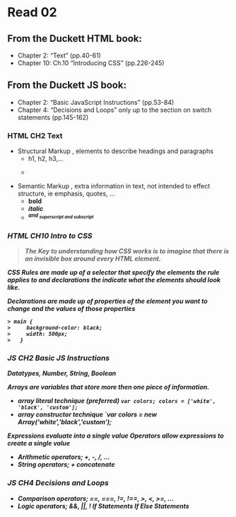 # Read 02

## From the Duckett HTML book:

- Chapter 2: “Text” (pp.40-61)
- Chapter 10: Ch.10 “Introducing CSS” (pp.226-245)

## From the Duckett JS book:

- Chapter 2: “Basic JavaScript Instructions” (pp.53-84)
- Chapter 4: “Decisions and Loops” only up to the section on switch statements (pp.145-162)

### HTML CH2 Text

+ Structural Markup , elements to describe headings and paragraphs
    - h1, h2, h3,...
    - <p>
+ Semantic Markup , extra information in text, not intended to effect structure, ie emphasis, quotes, ...
    - <b> bold
    - <i> italic
    - <sup> and <sub> superscript and subscript

### HTML CH10 Intro to CSS

> The Key to understanding how CSS works is to imagine that there is an invisible box around every HTML element.

CSS **Rules** are made up of a **selector** that specify the elements the rule applies to and **declarations** the indicate what the elements should look like.

**Declarations** are made up of **properties** of the element you want to change and the **values** of those properties

    > main {
    >	  background-color: black;
    >	  width: 500px;
    >	}

### JS CH2 Basic JS Instructions

Datatypes, Number, String, Boolean

Arrays are variables that store more then one piece of information.

-  array literal technique (preferred)
    `var colors;
    colors = ['white', 'black', 'custom'];`
-  array constructor technique
    `var colors = new Array('white','black','custom');

Expressions evaluate into a single value
Operators allow expressions to create a single value
- Arithmetic operators; +, -, /, ...
- String operators; + concatenate 
    
### JS CH4 Decisions and Loops

- Comparison operators; ==, ===, !=, !==, >, <, >=, ...
- Logic operators; &&, ||, !
If Statements
If Else Statements











